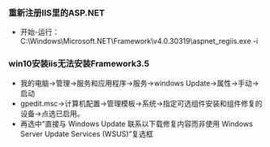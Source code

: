 ### 重新注册IIS里的ASP.NET
- 开始-运行：C:\Windows\Microsoft.NET\Framework\v4.0.30319\aspnet_regiis.exe -i

### win10安装iis无法安装Framework3.5
- 我的电脑→管理→服务和应用程序→服务→windows Update→属性→手动→启动
- gpedit.msc→计算机配置→管理模板→系统→指定可选组件安装和组件修复的设备→点选已启用。
- 再选中“直接与 Windows Update 联系以下载修复内容而非使用 Windows Server Update Services (WSUS)”复选框
